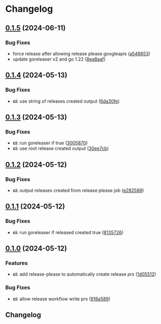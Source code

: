 # Changelog

## [0.1.5](https://github.com/derektamsen/ldapreporter/compare/v0.1.4...v0.1.5) (2024-06-11)


### Bug Fixes

* force release after allowing release please googleapis ([a548653](https://github.com/derektamsen/ldapreporter/commit/a548653c34e48b4f8535f74569b080feeee18eed))
* update goreleaser v2 and go 1.22 ([8ea8aaf](https://github.com/derektamsen/ldapreporter/commit/8ea8aaf08476887fbd8fec978cadea44c27c383a))

## [0.1.4](https://github.com/derektamsen/ldapreporter/compare/v0.1.3...v0.1.4) (2024-05-13)


### Bug Fixes

* **ci:** use string of releases created output ([6da30fe](https://github.com/derektamsen/ldapreporter/commit/6da30fef10a30eb3554c102113881e98ac4c762d))

## [0.1.3](https://github.com/derektamsen/ldapreporter/compare/v0.1.2...v0.1.3) (2024-05-13)


### Bug Fixes

* **ci:** run goreleaser if true ([3005870](https://github.com/derektamsen/ldapreporter/commit/300587083d237ad73ad3ae5c16d63693972346b8))
* **ci:** use root release created output ([30ee7cb](https://github.com/derektamsen/ldapreporter/commit/30ee7cbfde6612608e0b92e9a1fd01e37ff68053))

## [0.1.2](https://github.com/derektamsen/ldapreporter/compare/v0.1.1...v0.1.2) (2024-05-12)


### Bug Fixes

* **ci:** output releases created from release please job ([e282589](https://github.com/derektamsen/ldapreporter/commit/e2825898678ce55b100adb3cf47ca89f06a6be74))

## [0.1.1](https://github.com/derektamsen/ldapreporter/compare/v0.1.0...v0.1.1) (2024-05-12)


### Bug Fixes

* **ci:** run goreleaser if released created true ([8135726](https://github.com/derektamsen/ldapreporter/commit/8135726df71dc8ca3169f3a19d8bf94bd400c45c))

## [0.1.0](https://github.com/derektamsen/ldapreporter/compare/v0.0.3...v0.1.0) (2024-05-12)


### Features

* **ci:** add release-please to automatically create release prs ([1d05512](https://github.com/derektamsen/ldapreporter/commit/1d05512ba7962e9c21ff3aa82189f15e5fc84216))


### Bug Fixes

* **ci:** allow release workflow write prs ([918a589](https://github.com/derektamsen/ldapreporter/commit/918a58916a18349b7b330da5c80e55542e686a94))

## Changelog

